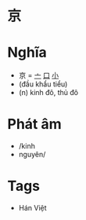 # 京

# Nghĩa
* 京 = [亠](亠.md) [口](口.md) [小](小.md)
* (đầu khẩu tiểu)
* (n)  kinh đô, thủ đô

# Phát âm
* /kinh
*  nguyên/

# Tags
* Hán Việt

